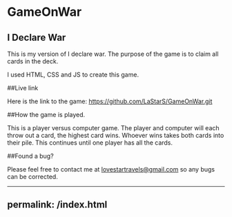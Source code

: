 # GameOnWar
## I Declare War

This is my version of I declare war. The purpose of the game is to claim all cards in the deck.

I used HTML, CSS and JS to create this game.

##Live link

Here is the link to the game: https://github.com/LaStarS/GameOnWar.git

##How the game is played.

This is a player versus computer game. The player and computer will each throw out a card, the highest card wins. Whoever wins takes both cards into their pile. This continues until one player has all the cards.

##Found a bug?

Please feel free to contact me at lovestartravels@gmail.com so any bugs can be corrected.

---
permalink: /index.html
---
